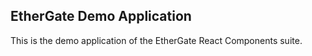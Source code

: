 ## EtherGate Demo Application

This is the demo application of the EtherGate React Components suite.